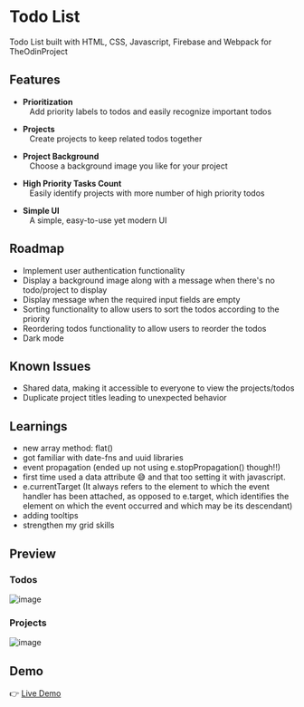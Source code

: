 # Todo List

Todo List built with HTML, CSS, Javascript, Firebase and Webpack for TheOdinProject

## Features

- **Prioritization**<br>
  &nbsp;&nbsp; Add priority labels to todos and easily recognize important todos

- **Projects**<br>
  &nbsp;&nbsp; Create projects to keep related todos together<br>

- **Project Background**<br>
  &nbsp;&nbsp; Choose a background image you like for your project<br>

- **High Priority Tasks Count**<br>
  &nbsp;&nbsp; Easily identify projects with more number of high priority todos<br>

- **Simple UI**<br>
  &nbsp;&nbsp; A simple, easy-to-use yet modern UI<br>

## Roadmap

- Implement user authentication functionality
- Display a background image along with a message when there's no todo/project to display
- Display message when the required input fields are empty
- Sorting functionality to allow users to sort the todos according to the priority
- Reordering todos functionality to allow users to reorder the todos
- Dark mode

## Known Issues

- Shared data, making it accessible to everyone to view the projects/todos
- Duplicate project titles leading to unexpected behavior

## Learnings

- new array method: flat()
- got familiar with date-fns and uuid libraries
- event propagation (ended up not using e.stopPropagation() though!!)
- first time used a data attribute 😅 and that too setting it with javascript.
- e.currentTarget (It always refers to the element to which the event handler has been attached, as opposed to e.target, which identifies the element on which the event occurred and which may be its descendant)
- adding tooltips
- strengthen my grid skills

## Preview

### Todos

![image](./src/assets/preview-images/todos-preview.png)

### Projects

![image](./src/assets/preview-images/projects-preview.png)

## Demo

👉 [Live Demo](https://ruchita1010.github.io/todo-list)
